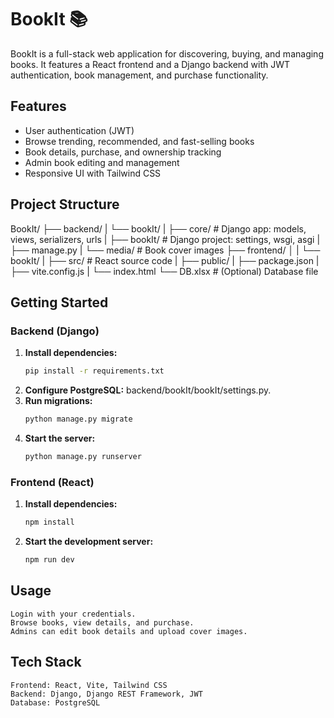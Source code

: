 # BookIt 📚

BookIt is a full-stack web application for discovering, buying, and managing books. It features a React frontend and a Django backend with JWT authentication, book management, and purchase functionality.

## Features

- User authentication (JWT)
- Browse trending, recommended, and fast-selling books
- Book details, purchase, and ownership tracking
- Admin book editing and management
- Responsive UI with Tailwind CSS

## Project Structure
BookIt/ 
├── backend/ 
|   └── bookIt/ 
|       ├── core/ # Django app: models, views, serializers, urls 
|       ├── bookIt/ # Django project: settings, wsgi, asgi
|       ├── manage.py 
|       └── media/ # Book cover images 
├── frontend/ │ 
|   └── bookIt/ 
|       ├── src/ # React source code 
|       ├── public/ 
|       ├── package.json 
|       ├── vite.config.js 
|       └── index.html 
└── DB.xlsx # (Optional) Database file

## Getting Started

### Backend (Django)

1. **Install dependencies:**
   ```sh
   pip install -r requirements.txt
   ```
2. **Configure PostgreSQL:** 
    backend/bookIt/bookIt/settings.py.
3. **Run migrations:**
    ```sh
    python manage.py migrate
    ```
4. **Start the server:**
    ```sh
    python manage.py runserver
    ```

### Frontend (React)

1. **Install dependencies:**
    ```sh
    npm install
    ```
2. **Start the development server:**
    ```sh
    npm run dev
    ```

## Usage
    Login with your credentials.
    Browse books, view details, and purchase.
    Admins can edit book details and upload cover images.

## Tech Stack
    Frontend: React, Vite, Tailwind CSS
    Backend: Django, Django REST Framework, JWT
    Database: PostgreSQL